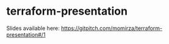 # terraform-presentation

Slides available here:
https://gitpitch.com/momirza/terraform-presentation#/1
